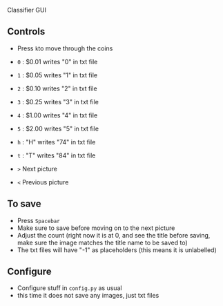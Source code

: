 Classifier GUI

## Controls
- Press  `k`to move through the coins
- `0` : $0.01 writes "0" in txt file
- `1` : $0.05 writes "1" in txt file
- `2` : $0.10 writes "2" in txt file
- `3` : $0.25 writes "3" in txt file
- `4` : $1.00 writes "4" in txt file
- `5` : $2.00 writes "5" in txt file

- `h` : "H"  writes "74" in txt file
- `t` : "T"  writes "84" in txt file


- `>` Next picture
- `<` Previous picture

## To save
- Press `Spacebar`
- Make sure to save before moving on to the next picture
- Adjust the count (right now it is at 0, and see the title before saving, make sure the image matches the title name to be saved to)
- The txt files will have "-1" as placeholders (this means it is unlabelled)

## Configure
- Configure stuff in  ``config.py`` as usual
- this time it does not save any images, just txt files
